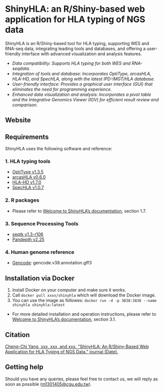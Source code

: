 # ShinyHLA: an R/Shiny-based web application for HLA typing of NGS data
ShinyHLA is an R/Shiny-based tool for HLA typing, supporting WES and RNA-seq data, integrating leading tools and databases, and offering a user-friendly interface with advanced visualization and analysis features.

- *Data compatibility: Supports HLA typing for both WES and RNA-seqdata.*
- *Integration of tools and database: Incorporates OptiType, arcasHLA, HLA-HD, and SpecHLA, along with the latest IPD-IMGT/HLA database.*
- *User-friendly interface: Provides a graphical user interface (GUI) that eliminates the need for programming experience.*
- *Enhanced data visualization and analysis: Incorporates a pivot table and the Integrative Genomics Viewer (IGV) for efficient result review and comparison.*

## Website


## Requirements
ShinyHLA uses the following software and reference: 
### 1. HLA typing tools
- [OptiType v1.3.5](https://github.com/FRED-2/OptiType)
- [arcasHLA v0.6.0](https://github.com/RabadanLab/arcasHLA)
- [HLA-HD v1.7.0](https://w3.genome.med.kyoto-u.ac.jp/HLA-HD/)
- [SpecHLA v1.0.7](https://github.com/deepomicslab/SpecHLA)

### 2. R packages
- Please refer to [Welcome to ShinyHLA’s documentation](https://unknown.com), section 1.7.

### 3. Sequence Processing Tools
- [seqtk v1.3-r106](https://github.com/lh3/seqtk)
- [Pandepth v2.25](https://github.com/HuiyangYu/PanDepth)

### 4. Human genome reference
- [Gencode](https://www.gencodegenes.org/human/release_38.html): gencode.v38.annotation.gff3

## Installation via Docker 
1. Install Docker on your computer and make sure it works.
2. Call `docker pull xxxx/shinyhla` which will download the Docker image.
3. You can use the image as followes:
   `docker run -d -p 3838:3838 --name shinyhla shinyhla:latest`
   
* For more detailed installation and operation instructions, please refer to [Welcome to ShinyHLA’s documentation](https://unknown.com), section 3.1.

## Citation
[Cheng-Chi Yang, xxx, xxx, and xxx. "ShinyHLA: An R/Shiny-Based Web Application for HLA Typing of NGS Data." journal (Date).](https://unknown.com)

## Getting help
Should you have any queries, please feel free to contact us, we will reply as soon as possible ([m1301405@cgu.edu.tw](mailto:m1301405@cgu.edu.tw)).

